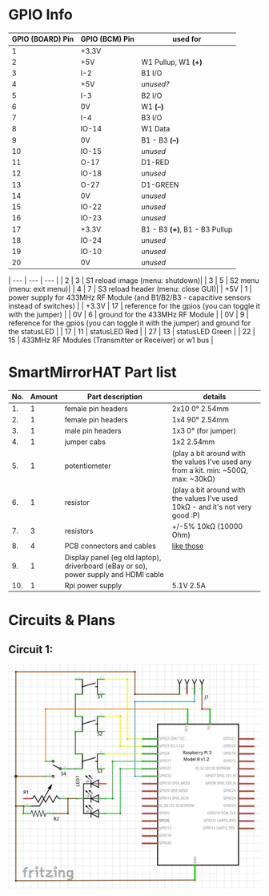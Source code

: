 # GPIO Info
| GPIO (BOARD) Pin | GPIO (BCM) Pin | used for |
| --- | --- | --- |
| 1 | +3.3V | |
| 2 | +5V | W1 Pullup, W1 **(+)** |
| 3 | I-2 | B1 I/O |
| 4 | +5V | _unused?_  |
| 5 | I-3 | B2 I/O |
| 6 | 0V | W1 **(&ndash;)** |
| 7 | I-4 | B3 I/O |
| 8 | IO-14 | W1 Data |
| 9 | 0V | B1 - B3 **(&ndash;)** |
| 10 | IO-15 | _unused_ |
| 11 | O-17 | D1-RED |
| 12 | IO-18 | _unused_  |
| 13 | O-27 | D1-GREEN |
| 14 | 0V | _unused_  |
| 15 | IO-22 | _unused_  |
| 16 | IO-23 | _unused_  |
| 17 | +3.3V | B1 - B3 **(+)**, B1 - B3 Pullup |
| 18 | IO-24 | _unused_  |
| 19 | IO-10 | _unused_  |
| 20 | 0V | _unused_  |

| --- | --- | --- |
| 2 | 3 | S1 reload image (menu: shutdown)|
| 3 | 5 | S2 menu (menu: exit menu)|
| 4 | 7 | S3 reload header (menu: close GUI)|
| +5V | 1 | power supply for 433MHz RF Module (and B1/B2/B3 - capacitive sensors instead of switches) |
| +3.3V | 17 |  reference for the gpios (you can toggle it with the jumper) |
| 0V | 6 | ground for the 433MHz RF Module |
| 0V | 9 | reference for the gpios (you can toggle it with the jumper) and ground for the statusLED |
| 17 | 11 | statusLED Red |
| 27 | 13 | statusLED Green |
| 22 | 15 | 433MHz RF Modules (Transmitter or Receiver) or w1 bus |
# SmartMirrorHAT Part list
| No. | Amount | Part description | details
| --- | --- | --- | --- |
| 1. | 1 | female pin headers | 2x10 0° 2.54mm |
| 2. | 1 | female pin headers | 1x4 90° 2.54mm |
| 3. | 1 | male pin headers | 1x3 0° (for jumper) |
| 4. | 1 | jumper cabs | 1x2 2.54mm |
| 5. | 1 | potentiometer | (play a bit around with the values I've used any from a kit. min: ~500Ω, max: ~30kΩ) |
| 6. | 1 | resistor | (play a bit around with the values I've used 10kΩ - and it's not very good :P) |
| 7. | 3 | resistors | +/-5% 10kΩ (10000 Ohm) |
| 8. | 4 | PCB connectors and cables | [like those](https://www.reichelt.com/PCB-Connectors/PS-25-3W-BR/3/index.html?ACTION=3&GROUPID=7525&ARTICLE=14828) |
| 9. | 1 | Display panel (eg old laptop), driverboard (eBay or so), power supply and HDMI cable ||
| 10. | 1 | Rpi power supply | 5.1V 2.5A |
# Circuits & Plans
## Circuit 1:
[![circuit 1](SmartMirrorHAT-circuit.png)](SmartMirrorHAT-circuit.png)
